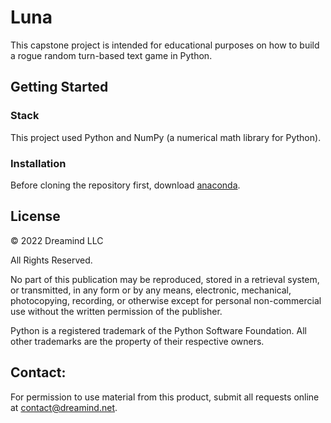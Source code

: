 # Luna
This capstone project is intended for educational purposes on how to build a rogue random turn-based text game in Python.

## Getting Started

### Stack
This project used Python and NumPy (a numerical math library for Python).

### Installation
Before cloning the repository first, download [anaconda](https://www.anaconda.com/products/distribution/start-coding-immediately).


## License
© 2022 Dreamind LLC

All Rights Reserved. 

No part of this publication may be reproduced, stored in a retrieval system, or transmitted, in any form or by any means, electronic, mechanical, photocopying, recording, or otherwise except for personal non-commercial use without the written permission of the publisher.

Python is a registered trademark of the Python Software Foundation.
All other trademarks are the property of their respective owners.

## Contact:
For permission to use material from this product, submit all requests online at contact@dreamind.net.
